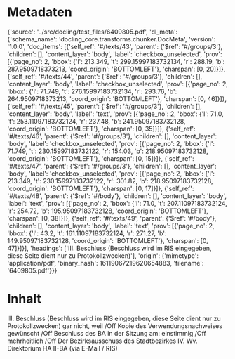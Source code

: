 # Metadaten
{'source': '../src/docling/test_files/6409805.pdf', 'dl_meta': {'schema_name': 'docling_core.transforms.chunker.DocMeta', 'version': '1.0.0', 'doc_items': [{'self_ref': '#/texts/43', 'parent': {'$ref': '#/groups/3'}, 'children': [], 'content_layer': 'body', 'label': 'checkbox_unselected', 'prov': [{'page_no': 2, 'bbox': {'l': 213.349, 't': 299.15997183732134, 'r': 288.19, 'b': 287.9509718373213, 'coord_origin': 'BOTTOMLEFT'}, 'charspan': [0, 20]}]}, {'self_ref': '#/texts/44', 'parent': {'$ref': '#/groups/3'}, 'children': [], 'content_layer': 'body', 'label': 'checkbox_unselected', 'prov': [{'page_no': 2, 'bbox': {'l': 71.749, 't': 276.15997183732134, 'r': 293.76, 'b': 264.9509718373213, 'coord_origin': 'BOTTOMLEFT'}, 'charspan': [0, 46]}]}, {'self_ref': '#/texts/45', 'parent': {'$ref': '#/groups/3'}, 'children': [], 'content_layer': 'body', 'label': 'text', 'prov': [{'page_no': 2, 'bbox': {'l': 71.0, 't': 253.11097183732124, 'r': 237.48, 'b': 241.95097183732128, 'coord_origin': 'BOTTOMLEFT'}, 'charspan': [0, 35]}]}, {'self_ref': '#/texts/46', 'parent': {'$ref': '#/groups/3'}, 'children': [], 'content_layer': 'body', 'label': 'checkbox_unselected', 'prov': [{'page_no': 2, 'bbox': {'l': 71.749, 't': 230.15997183732122, 'r': 154.03, 'b': 218.95097183732128, 'coord_origin': 'BOTTOMLEFT'}, 'charspan': [0, 15]}]}, {'self_ref': '#/texts/47', 'parent': {'$ref': '#/groups/3'}, 'children': [], 'content_layer': 'body', 'label': 'checkbox_unselected', 'prov': [{'page_no': 2, 'bbox': {'l': 213.349, 't': 230.15997183732122, 'r': 301.82, 'b': 218.95097183732128, 'coord_origin': 'BOTTOMLEFT'}, 'charspan': [0, 17]}]}, {'self_ref': '#/texts/48', 'parent': {'$ref': '#/body'}, 'children': [], 'content_layer': 'body', 'label': 'text', 'prov': [{'page_no': 2, 'bbox': {'l': 71.0, 't': 207.11097183732124, 'r': 254.72, 'b': 195.95097183732128, 'coord_origin': 'BOTTOMLEFT'}, 'charspan': [0, 38]}]}, {'self_ref': '#/texts/49', 'parent': {'$ref': '#/body'}, 'children': [], 'content_layer': 'body', 'label': 'text', 'prov': [{'page_no': 2, 'bbox': {'l': 43.2, 't': 161.11097183732124, 'r': 271.27, 'b': 149.95097183732128, 'coord_origin': 'BOTTOMLEFT'}, 'charspan': [0, 47]}]}], 'headings': ['III. Beschluss (Beschluss wird im RIS eingegeben, diese Seite dient nur zu Protokollzwecken)'], 'origin': {'mimetype': 'application/pdf', 'binary_hash': 16119067219620654883, 'filename': '6409805.pdf'}}}

# Inhalt
III. Beschluss (Beschluss wird im RIS eingegeben, diese Seite dient nur zu Protokollzwecken)
gar nicht, weil /Off
Kopie des Verwendungsnachweises gewünscht /Off
Beschluss des BA in der Sitzung am:
einstimmig /Off
mehrheitlich /Off
Der Bezirksausschuss des Stadtbezirkes
IV. Wv. Direktorium HA II-BA (via E-Mail / RIS)